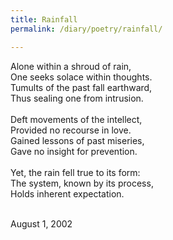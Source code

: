 ```yaml
---
title: Rainfall
permalink: /diary/poetry/rainfall/

---
```

<div class="poetry">

Alone within a shroud of rain,<br/>
One seeks solace within thoughts.<br/>
Tumults of the past fall earthward,<br/>
Thus sealing one from intrusion.<br/>
<br/>
Deft movements of the intellect,<br/>
Provided no recourse in love.<br/>
Gained lessons of past miseries,<br/>
Gave no insight for prevention.<br/>
<br/>
Yet, the rain fell true to its form:<br/>
The system, known by its process,<br/>
Holds inherent expectation.<br/>
<br/>

<div class="poetry_date">August 1, 2002</div>




</div>
